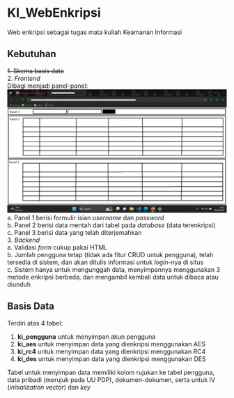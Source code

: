# KI_WebEnkripsi
Web enkripsi sebagai tugas mata kuliah Keamanan Informasi

## Kebutuhan
~~1. Skema basis data~~<br />
2. _Frontend_<br />
    Dibagi menjadi panel-panel:<br />
    ![Layout](layout.png)<br />
    a. Panel 1 berisi formulir isian _username_ dan _password_<br />
    b. Panel 2 berisi data mentah dari tabel pada _database_ (data terenkripsi)<br />
    c. Panel 3 berisi data yang telah diterjemahkan<br />
3. _Backend_<br />
    a. Validasi _form_ cukup pakai HTML<br />
    b. Jumlah pengguna tetap (tidak ada fitur CRUD untuk pengguna), telah tersedia di sistem, dan akan ditulis informasi untuk _login_-nya di situs<br />
    c. Sistem hanya untuk mengunggah data, menyimpannya menggunakan 3 metode enkripsi berbeda, dan mengambil kembali data untuk dibaca atau diunduh

## Basis Data
Terdiri atas 4 tabel:<br />
1. **ki_pengguna** untuk menyimpan akun pengguna<br />
2. **ki_aes** untuk menyimpan data yang dienkripsi menggunakan AES<br />
3. **ki_rc4** untuk menyimpan data yang dienkripsi menggunakan RC4<br />
4. **ki_des** untuk menyimpan data yang dienkripsi menggunakan DES<br />

Tabel untuk menyimpan data memiliki kolom rujukan ke tabel pengguna, data pribadi (merujuk pada UU PDP), dokumen-dokumen, serta untuk IV (_initialization vector_) dan _key_